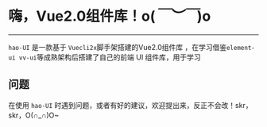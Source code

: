# 嗨，Vue2.0组件库！o(*￣︶￣*)o

----

`hao-UI` 是一款基于 `Vuecli2x`脚手架搭建的Vue2.0组件库 ，在学习借鉴```element-ui vv-ui```等成熟架构后搭建了自己的前端 UI 组件库，用于学习

## 问题

在使用 `hao-UI` 时遇到问题，或者有好的建议，欢迎提出来，反正不会改！skr，skr，O(∩_∩)O~
